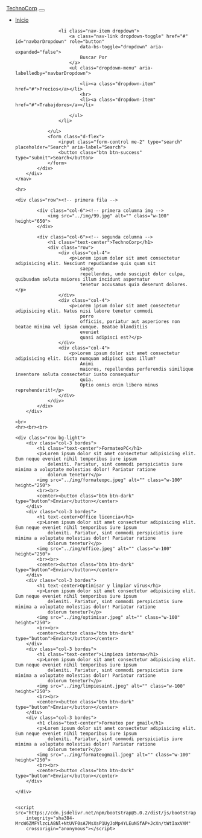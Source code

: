 <!DOCTYPE html>
<html lang="en">

<head>
    <meta charset="UTF-8">
    <meta http-equiv="X-UA-Compatible" content="IE=edge">
    <meta name="viewport" content="width=device-width, initial-scale=1.0">
    <title>TechnCorp</title>
    <link href="https://cdn.jsdelivr.net/npm/bootstrap@5.0.2/dist/css/bootstrap.min.css" rel="stylesheet"
        integrity="sha384-EVSTQN3/azprG1Anm3QDgpJLIm9Nao0Yz1ztcQTwFspd3yD65VohhpuuCOmLASjC" crossorigin="anonymous">
    <link rel="stylesheet" href="../css/estilo.css">
</head>

<body>
    <!--  alt + shift + f -->
    <nav class="navbar navbar-expand-lg navbar-dark bg-dark">
        <div class="container-fluid ">
            <a class="navbar-brand" href="#">TechnoCorp</a>
            <button class="navbar-toggler" type="button" data-bs-toggle="collapse"
                data-bs-target="#navbarSupportedContent" aria-controls="navbarSupportedContent" aria-expanded="false"
                aria-label="Toggle navigation">
                <span class="navbar-toggler-icon"></span>
            </button>
            <div class="collapse navbar-collapse" id="navbarSupportedContent">
                <ul class="navbar-nav me-auto mb-2 mb-lg-0 espacio">
                    <li class="nav-item">
                        <a class="nav-link active" aria-current="page" href="#">Inicio</a>
                    </li>

                    <li class="nav-item dropdown">
                        <a class="nav-link dropdown-toggle" href="#" id="navbarDropdown" role="button"
                            data-bs-toggle="dropdown" aria-expanded="false">
                            Buscar Por
                        </a>
                        <ul class="dropdown-menu" aria-labelledby="navbarDropdown">

                            <li><a class="dropdown-item" href="#">Precios</a></li>
                            <hr>
                            <li><a class="dropdown-item" href="#">Trabajdores</a></li>

                        </ul>
                    </li>

                </ul>
                <form class="d-flex">
                    <input class="form-control me-2" type="search" placeholder="Search" aria-label="Search">
                    <button class="btn btn-success" type="submit">Search</button>
                </form>
            </div>
        </div>
    </nav>

    <hr>

    <div class="row"><!-- primera fila -->
       
            <div class="col-6"><!-- primera columna img -->
                <img src="../img/99.jpg" alt="" class="w-100" height="650">
            </div>
        
            <div class="col-6"><!-- segunda columna -->
                <h1 class="text-center">TechnoCorp</h1>
                <div class="row">
                    <div class="col-4">
                        <p>Lorem ipsum dolor sit amet consectetur adipisicing elit. Nesciunt repudiandae quis quam sit
                            saepe
                            repellendus, unde suscipit dolor culpa, quibusdam soluta maiores illum incidunt aspernatur
                            tenetur accusamus quia deserunt dolores.</p>
                    </div>
                    <div class="col-4">
                        <p>Lorem ipsum dolor sit amet consectetur adipisicing elit. Natus nisi labore tenetur commodi
                            porro
                            officiis, pariatur aut asperiores non beatae minima vel ipsam cumque. Beatae blanditiis
                            eveniet
                            quasi adipisci est?</p>
                    </div>
                    <div class="col-4">
                        <p>Lorem ipsum dolor sit amet consectetur adipisicing elit. Dicta numquam adipisci quas illum?
                            Animi
                            maiores, repellendus perferendis similique inventore soluta consectetur iusto consequatur
                            quia.
                            Optio omnis enim libero minus reprehenderit!</p>
                    </div>
                </div>
            </div>
        </div>
    
    <br>
    <hr><br><br>

    <div class="row bg-light">
        <div class="col-3 bordes">
            <h1 class="text-center">FormateoPC</h1>
            <p>Lorem ipsum dolor sit amet consectetur adipisicing elit. Eum neque eveniet nihil temporibus iure ipsum
                deleniti. Pariatur, sint commodi perspiciatis iure minima a voluptate molestias dolor! Pariatur ratione
                dolorum tenetur?</p>
            <img src="../img/formateopc.jpeg" alt="" class="w-100" height="250">
            <br><br>
            <center><button class="btn btn-dark" type="button">Enviar</button></center>
        </div>
        <div class="col-3 bordes">
            <h1 text-center>Office licencia</h1>
            <p>Lorem ipsum dolor sit amet consectetur adipisicing elit. Eum neque eveniet nihil temporibus iure ipsum
                deleniti. Pariatur, sint commodi perspiciatis iure minima a voluptate molestias dolor! Pariatur ratione
                dolorum tenetur?</p>
            <img src="../img/office.jpeg" alt="" class="w-100" height="250">
            <br><br>
            <center><button class="btn btn-dark" type="button">Enviar</button></center>
        </div>
        <div class="col-3 bordes">
            <h1 text-center>Optimisar y limpiar virus</h1>
            <p>Lorem ipsum dolor sit amet consectetur adipisicing elit. Eum neque eveniet nihil temporibus iure ipsum
                deleniti. Pariatur, sint commodi perspiciatis iure minima a voluptate molestias dolor! Pariatur ratione
                dolorum tenetur?</p>
            <img src="../img/optimisar.jpeg" alt="" class="w-100" height="250">
            <br><br>
            <center><button class="btn btn-dark" type="button">Enviar</button></center>
        </div>
        <div class="col-3 bordes">
            <h1 class="text-center">Limpieza interna</h1>
            <p>Lorem ipsum dolor sit amet consectetur adipisicing elit. Eum neque eveniet nihil temporibus iure ipsum
                deleniti. Pariatur, sint commodi perspiciatis iure minima a voluptate molestias dolor! Pariatur ratione
                dolorum tenetur?</p>
            <img src="../img/limpiesaint.jpeg" alt="" class="w-100" height="250">
            <br><br>
            <center><button class="btn btn-dark" type="button">Enviar</button></center>
        </div>
        <div class="col-3 bordes">
            <h1 class="text-center">Formateo por gmail</h1>
            <p>Lorem ipsum dolor sit amet consectetur adipisicing elit. Eum neque eveniet nihil temporibus iure ipsum
                deleniti. Pariatur, sint commodi perspiciatis iure minima a voluptate molestias dolor! Pariatur ratione
                dolorum tenetur?</p>
            <img src="../img/formateogmail.jpeg" alt="" class="w-100" height="250">
            <br><br>
            <center><button class="btn btn-dark" type="button">Enviar</button></center>
        </div>

    </div>


    <script src="https://cdn.jsdelivr.net/npm/bootstrap@5.0.2/dist/js/bootstrap.bundle.min.js"
        integrity="sha384-MrcW6ZMFYlzcLA8Nl+NtUVF0sA7MsXsP1UyJoMp4YLEuNSfAP+JcXn/tWtIaxVXM"
        crossorigin="anonymous"></script>
</body>

</html>
